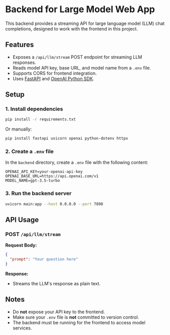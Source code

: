 # Backend for Large Model Web App

This backend provides a streaming API for large language model (LLM) chat completions, designed to work with the frontend in this project.

## Features

- Exposes a `/api/llm/stream` POST endpoint for streaming LLM responses.
- Reads model API key, base URL, and model name from a `.env` file.
- Supports CORS for frontend integration.
- Uses [FastAPI](https://fastapi.tiangolo.com/) and [OpenAI Python SDK](https://github.com/openai/openai-python).

## Setup

### 1. Install dependencies

```bash
pip install -r requirements.txt
```

Or manually:

```bash
pip install fastapi uvicorn openai python-dotenv httpx
```

### 2. Create a `.env` file

In the `backend` directory, create a `.env` file with the following content:

```
OPENAI_API_KEY=your-openai-api-key
OPENAI_BASE_URL=https://api.openai.com/v1
MODEL_NAME=gpt-3.5-turbo
```

### 3. Run the backend server

```bash
uvicorn main:app --host 0.0.0.0 --port 7890
```

## API Usage

### POST `/api/llm/stream`

**Request Body:**

```json
{
  "prompt": "Your question here"
}
```

**Response:**

- Streams the LLM's response as plain text.

## Notes

- Do **not** expose your API key to the frontend.
- Make sure your `.env` file is **not** committed to version control.
- The backend must be running for the frontend to access model services.
